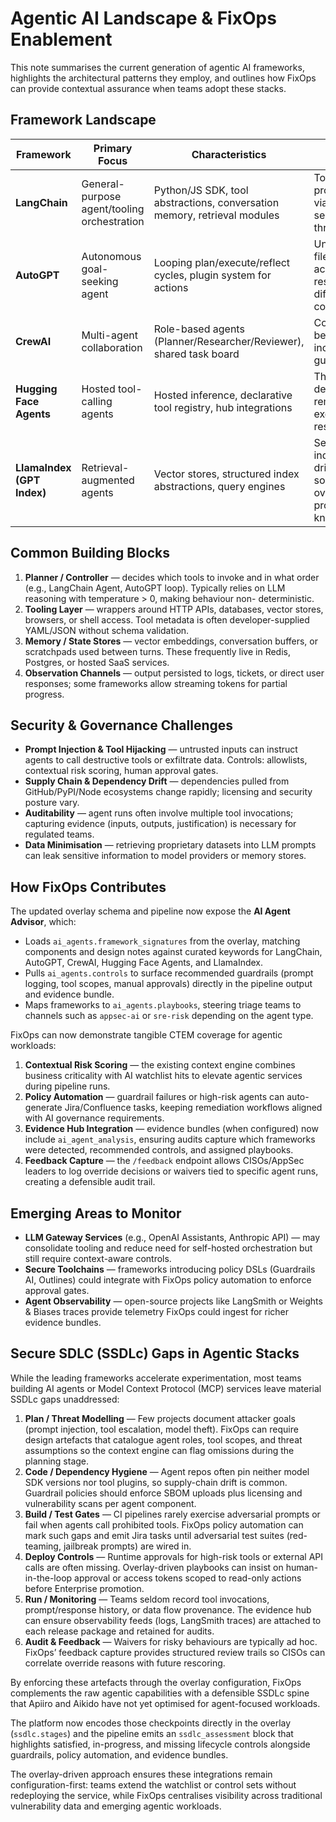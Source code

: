# Agentic AI Landscape & FixOps Enablement

This note summarises the current generation of agentic AI frameworks, highlights the architectural
patterns they employ, and outlines how FixOps can provide contextual assurance when teams adopt these
stacks.

## Framework Landscape

| Framework | Primary Focus | Characteristics | Operational Concerns |
| --------- | -------------- | ---------------- | -------------------- |
| **LangChain** | General-purpose agent/tooling orchestration | Python/JS SDK, tool abstractions, conversation memory, retrieval modules | Tool misuse, prompt injection via tool selection, secrets flowing through callbacks |
| **AutoGPT** | Autonomous goal-seeking agent | Looping plan/execute/reflect cycles, plugin system for actions | Unbounded filesystem/network access, runaway resource usage, difficulty constraining scope |
| **CrewAI** | Multi-agent collaboration | Role-based agents (Planner/Researcher/Reviewer), shared task board | Coordination drift between agents, inconsistent guardrails per role |
| **Hugging Face Agents** | Hosted tool-calling agents | Hosted inference, declarative tool registry, hub integrations | Third-party API dependency, remote tool execution, data residency |
| **LlamaIndex (GPT Index)** | Retrieval-augmented agents | Vector stores, structured index abstractions, query engines | Sensitive data indexing, schema drift between sources, overexposure of proprietary knowledge |

## Common Building Blocks

1. **Planner / Controller** — decides which tools to invoke and in what order (e.g., LangChain Agent,
   AutoGPT loop). Typically relies on LLM reasoning with temperature > 0, making behaviour non-
   deterministic.
2. **Tooling Layer** — wrappers around HTTP APIs, databases, vector stores, browsers, or shell access.
   Tool metadata is often developer-supplied YAML/JSON without schema validation.
3. **Memory / State Stores** — vector embeddings, conversation buffers, or scratchpads used between
   turns. These frequently live in Redis, Postgres, or hosted SaaS services.
4. **Observation Channels** — output persisted to logs, tickets, or direct user responses; some
   frameworks allow streaming tokens for partial progress.

## Security & Governance Challenges

- **Prompt Injection & Tool Hijacking** — untrusted inputs can instruct agents to call destructive
  tools or exfiltrate data. Controls: allowlists, contextual risk scoring, human approval gates.
- **Supply Chain & Dependency Drift** — dependencies pulled from GitHub/PyPI/Node ecosystems change
  rapidly; licensing and security posture vary.
- **Auditability** — agent runs often involve multiple tool invocations; capturing evidence (inputs,
  outputs, justification) is necessary for regulated teams.
- **Data Minimisation** — retrieving proprietary datasets into LLM prompts can leak sensitive
  information to model providers or memory stores.

## How FixOps Contributes

The updated overlay schema and pipeline now expose the **AI Agent Advisor**, which:

- Loads `ai_agents.framework_signatures` from the overlay, matching components and design notes
  against curated keywords for LangChain, AutoGPT, CrewAI, Hugging Face Agents, and LlamaIndex.
- Pulls `ai_agents.controls` to surface recommended guardrails (prompt logging, tool scopes, manual
  approvals) directly in the pipeline output and evidence bundle.
- Maps frameworks to `ai_agents.playbooks`, steering triage teams to channels such as `appsec-ai` or
  `sre-risk` depending on the agent type.

FixOps can now demonstrate tangible CTEM coverage for agentic workloads:

1. **Contextual Risk Scoring** — the existing context engine combines business criticality with AI
   watchlist hits to elevate agentic services during pipeline runs.
2. **Policy Automation** — guardrail failures or high-risk agents can auto-generate Jira/Confluence
   tasks, keeping remediation workflows aligned with AI governance requirements.
3. **Evidence Hub Integration** — evidence bundles (when configured) now include `ai_agent_analysis`,
   ensuring audits capture which frameworks were detected, recommended controls, and assigned
   playbooks.
4. **Feedback Capture** — the `/feedback` endpoint allows CISOs/AppSec leaders to log override
   decisions or waivers tied to specific agent runs, creating a defensible audit trail.

## Emerging Areas to Monitor

- **LLM Gateway Services** (e.g., OpenAI Assistants, Anthropic API) — may consolidate tooling and
  reduce need for self-hosted orchestration but still require context-aware controls.
- **Secure Toolchains** — frameworks introducing policy DSLs (Guardrails AI, Outlines) could integrate
  with FixOps policy automation to enforce approval gates.
- **Agent Observability** — open-source projects like LangSmith or Weights & Biases traces provide
  telemetry FixOps could ingest for richer evidence bundles.

## Secure SDLC (SSDLc) Gaps in Agentic Stacks

While the leading frameworks accelerate experimentation, most teams building AI agents or Model
Context Protocol (MCP) services leave material SSDLc gaps unaddressed:

1. **Plan / Threat Modelling** — Few projects document attacker goals (prompt injection, tool
   escalation, model theft). FixOps can require design artefacts that catalogue agent roles, tool
   scopes, and threat assumptions so the context engine can flag omissions during the planning stage.
2. **Code / Dependency Hygiene** — Agent repos often pin neither model SDK versions nor tool plugins,
   so supply-chain drift is common. Guardrail policies should enforce SBOM uploads plus licensing and
   vulnerability scans per agent component.
3. **Build / Test Gates** — CI pipelines rarely exercise adversarial prompts or fail when agents call
   prohibited tools. FixOps policy automation can mark such gaps and emit Jira tasks until adversarial
   test suites (red-teaming, jailbreak prompts) are wired in.
4. **Deploy Controls** — Runtime approvals for high-risk tools or external API calls are often missing.
   Overlay-driven playbooks can insist on human-in-the-loop approval or access tokens scoped to
   read-only actions before Enterprise promotion.
5. **Run / Monitoring** — Teams seldom record tool invocations, prompt/response history, or data flow
   provenance. The evidence hub can ensure observability feeds (logs, LangSmith traces) are attached to
   each release package and retained for audits.
6. **Audit & Feedback** — Waivers for risky behaviours are typically ad hoc. FixOps’ feedback capture
   provides structured review trails so CISOs can correlate override reasons with future rescoring.

By enforcing these artefacts through the overlay configuration, FixOps complements the raw agentic
capabilities with a defensible SSDLc spine that Apiiro and Aikido have not yet optimised for
agent-focused workloads.

The platform now encodes those checkpoints directly in the overlay (`ssdlc.stages`) and the pipeline
emits an `ssdlc_assessment` block that highlights satisfied, in-progress, and missing lifecycle
controls alongside guardrails, policy automation, and evidence bundles.

The overlay-driven approach ensures these integrations remain configuration-first: teams extend the
watchlist or control sets without redeploying the service, while FixOps centralises visibility across
traditional vulnerability data and emerging agentic workloads.
